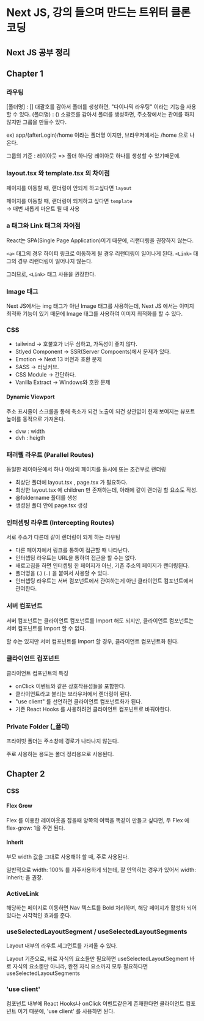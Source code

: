 # Next JS, 강의 들으며 만드는 트위터 클론코딩

## Next JS 공부 정리

## Chapter 1

### 라우팅

[폴더명] : [] 대괄호를 감아서 폴더를 생성하면, "다이나믹 라우팅" 이라는 기능을 사용할 수 있다.
(폴더명) : () 소괄호를 감아서 폴더를 생성하면, 주소창에서는 관여를 하지 않지만 그룹을 만들수 있다.

ex) app/(afterLogin)/home 이라는 폴더명 이지만, 브라우저에서는 /home 으로 나온다.

그룹의 기준 : 레이아웃
=> 폴더 하나당 레이아웃 하나를 생성할 수 있기때문에.

### layout.tsx 와 template.tsx 의 차이점

페이지를 이동할 때, 랜더링이 안되게 하고싶다면 `layout`

페이지를 이동할 때, 랜더링이 되게하고 싶다면 `template` </br>
→ 매번 새롭게 마운트 될 때 사용

### a 태그와 Link 태그의 차이점

React는 SPA(Single Page Application)이기 때문에, 리랜더링을 권장하지 않는다.

`<a>` 태그의 경우 하이퍼 링크로 이동하게 될 경우 리랜더링이 일어나게 된다.
`<Link>` 태그의 경우 리랜더링이 일어나지 않는다.

그러므로, `<Link>` 태그 사용을 권장한다.

### Image 태그

Next JS에서는 img 태그가 아닌 Image 태그를 사용하는데, Next JS 에서는 이미지 최적화 기능이 있기 때문에 Image 태그를 사용하여 이미지 최적화를 할 수 있다.

### CSS

- tailwind -> 호불호가 너무 심하고, 가독성이 좋지 않다.
- Stlyed Component -> SSR(Server Compoents)에서 문제가 있다.
- Emotion -> Next 13 버전과 호환 문제
- SASS -> 러닝커브.
- CSS Module -> 간단하다.
- Vanilla Extract -> Windows와 호환 문제

#### Dynamic Viewport

주소 표시줄이 스크롤을 통해 축소가 되건 노출이 되건 상관없이 현재 보여지는 뷰포트 높이를 동적으로 가져온다.

- dvw : width
- dvh : heigth

### 패러렐 라우트 (Parallel Routes)

동일한 레이아웃에서 하나 이상의 페이지를 동시에 또는 조건부로 랜더링

- 최상단 폴더에 layout.tsx , page.tsx 가 필요하다.
- 최상한 layout.tsx 에 children 만 존재하는데, 아래에 같이 랜더링 할 요소도 작성.
- @foldername 폴더를 생성
- 생성된 폴더 안에 page.tsx 생성

### 인터셉팅 라우트 (Intercepting Routes)

서로 주소가 다른데 같이 렌더링이 되게 하는 라우팅

- 다른 페이지에서 링크를 통하여 접근할 때 나타난다.
- 인터셉팅 라우트는 URL을 통하여 접근을 할 수는 없다.
- 새로고침을 하면 인터셉팅 한 페이지가 아닌, 기존 주소의 페이지가 랜더링된다.
- 폴더명을 (.) (..) 을 붙여서 사용할 수 있다.
- 인터셉팅 라우트는 서버 컴포넌트에서 관여하는게 아닌 클라이언트 컴포넌트에서 관여한다.

### 서버 컴포넌트

서버 컴포넌트는 클라이언트 컴포넌트를 Import 해도 되지만, 클라이언트 컴포넌트는 서버 컴포넌트를 Import 할 수 없다.

할 수는 있지만 서버 컴포넌트를 Import 할 경우, 클라이언트 컴포넌트화 된다.

### 클라이언트 컴포넌트

클라이언트 컴포넌트의 특징

- onClick 이벤트와 같은 상호작용성들을 포함한다.
- 클라이언트라고 불리는 브라우저에서 렌더링이 된다.
- "use client" 를 선언하면 클라이언트 컴포넌트화가 된다.
- 기존 React Hooks 를 사용하려면 클라이언트 컴포넌트로 바꿔야한다.

### Private Folder (\_폴더)

프라이빗 폴더는 주소창에 경로가 나타나지 않는다.

주로 사용하는 용도는 폴더 정리용으로 사용된다.

## Chapter 2

### CSS

#### Flex Grow

Flex 를 이용한 레이아웃을 잡을때 양쪽의 여백을 똑같이 만들고 싶다면, 두 Flex 에 flex-grow: 1을 주면 된다.

#### Inherit

부모 width 값을 그대로 사용해야 할 때, 주로 사용된다.

일반적으로 width: 100% 를 자주사용하게 되는데, 잘 안먹히는 경우가 있어서 width: inherit; 을 권장.

### ActiveLink

해당하는 페이지로 이동하면 Nav 텍스트를 Bold 처리하며, 해당 페이지가 활성화 되어있다는 시각적인 효과를 준다.

### useSelectedLayoutSegment / useSelectedLayoutSegments

Layout 내부의 라우트 세그먼트를 가져올 수 있다.

Layout 기준으로, 바로 자식의 요소들만 필요하면 useSelectedLayoutSegment
바로 자식의 요소뿐만 아니라, 완전 자식 요소까지 모두 필요하다면 useSelectedLayoutSegments

### 'use client'

컴포넌트 내부에 React Hooks나 onClick 이벤트같은게 존재한다면 클라이언트 컴포넌트 이기 때문에,
'use client' 를 사용하면 된다.

###

